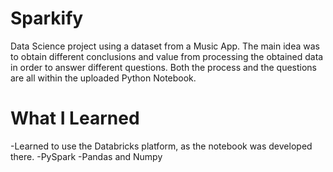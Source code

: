 # Sparkify
Data Science project using a dataset from a Music App.
The main idea was to obtain different conclusions and value from processing the obtained data in order to answer different questions.
Both the process and the questions are all within the uploaded Python Notebook.
# What I Learned
-Learned to use the Databricks platform, as the notebook was developed there.
-PySpark
-Pandas and Numpy
